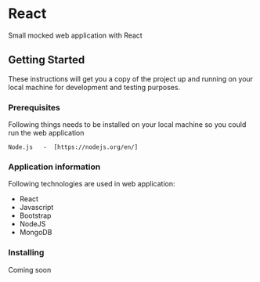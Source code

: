 # React

Small mocked web application with React

## Getting Started

These instructions will get you a copy of the project up and running on your local machine for development and testing purposes.
### Prerequisites

Following things needs to be installed on your local machine so you could run the web application

```
Node.js   -  [https://nodejs.org/en/]
```

### Application information

Following technologies are used in web application:

<ul>
<li>React</li>
<li>Javascript</li>
<li>Bootstrap</li>

<li>NodeJS </li>
<li>MongoDB</li>
</ul>

### Installing

Coming soon